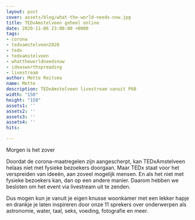 ```yaml
---
layout: post
cover: assets/blog/what-the-world-needs-now.jpg
title: TEDxAmstelveen geheel online
date: 2020-11-06 23:00:00 +0000
tags:
- corona
- tedxamstelveen2020
- tedx
- tedxamstelveen
- whattheworldneedsnow
- ideasworthspreading
- livestream
author: Mette Reitsma
name: Mette
description: TEDxAmstelveen livestream vanuit P60
width: "150"
height: "150"
assets1: ''
assets2: ''
assets3: ''
assets4: ''
hits: 

---
```

Morgen is het zover

Doordat de corona-maatregelen zijn aangescherpt, kan TEDxAmstelveen helaas niet met fysieke bezoekers doorgaan. Maar TEDx staat voor het verspreiden van ideeën, aan zoveel mogelijk mensen. En als het niet met fysieke bezoekers kan, dan op een andere manier. Daarom hebben we besloten om het event via livestream uit te zenden.

Dus mogen kun je vanuit je eigen knusse woonkamer met een lekker hapje en drankje je laten inspireren door onze 11 sprekers over onderwerpen als astronomie, water, taal, seks, voeding, fotografie en meer.